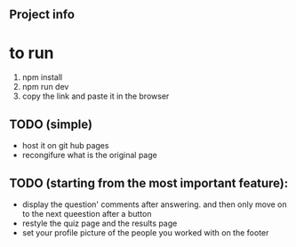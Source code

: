 ## Project info

# to run
1) npm install
2) npm run dev
3) copy the link and paste it in the browser

## TODO (simple)
- host it on git hub pages
- recongifure what is the original page

## TODO (starting from the most important feature):
- display the question' comments after answering. and then only move on to the next queestion after a button
- restyle the quiz page and the results page
- set your profile picture of the people you worked with on the footer
